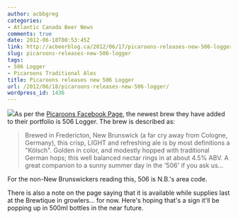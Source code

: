 ```yaml
---
author: acbbgreg
categories:
- Atlantic Canada Beer News
comments: true
date: 2012-06-18T00:53:45Z
link: http://acbeerblog.ca/2012/06/17/picaroons-releases-new-506-logger/
slug: picaroons-releases-new-506-logger
tags:
- 506 Logger
- Picaroons Traditional Ales
title: Picaroons releases new 506 Logger
url: /2012/06/18/picaroons-releases-new-506-logger/
wordpress_id: 1436
---
```


[![](http://acbeerblog.ca/wp-content/uploads/2012/06/picaroons506.jpg)](http://acbeerblog.ca/wp-content/uploads/2012/06/picaroons506.jpg)As per the [Picaroons Facebook Page](http://www.facebook.com/picaroons), the newest brew they have added to their portfolio is 506 Logger.  The brew is described as:


<blockquote>Brewed in Fredericton, New Brunswick (a far cry away from Cologne, Germany), this crisp, LIGHT and refreshing ale is by most definitions a "Kölsch".
Golden in color, and modestly hopped with traditional German hops; this well balanced nectar rings in at about 4.5% ABV. A great companion to a sunny summer day in the '506' if you ask us...</blockquote>


For the non-New Brunswickers reading this, 506 is N.B.'s area code.

There is also a note on the page saying that it is available while supplies last at the Brewtique in growlers... for now.  Here's hoping that's a sign it'll be popping up in 500ml bottles in the near future.
